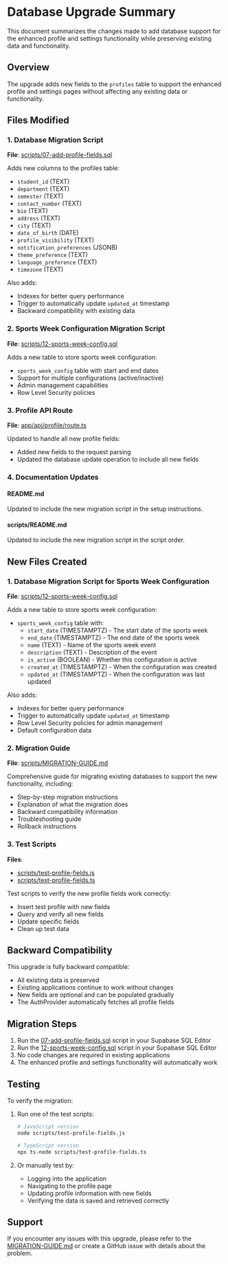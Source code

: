 # Database Upgrade Summary

This document summarizes the changes made to add database support for the enhanced profile and settings functionality while preserving existing data and functionality.

## Overview

The upgrade adds new fields to the `profiles` table to support the enhanced profile and settings pages without affecting any existing data or functionality.

## Files Modified

### 1. Database Migration Script

**File**: [scripts/07-add-profile-fields.sql](file:///d%3A/Web%20Codes/Web%20Application/OCEM%20Sports%20Hub/scripts/07-add-profile-fields.sql)

Adds new columns to the profiles table:

- `student_id` (TEXT)
- `department` (TEXT)
- `semester` (TEXT)
- `contact_number` (TEXT)
- `bio` (TEXT)
- `address` (TEXT)
- `city` (TEXT)
- `date_of_birth` (DATE)
- `profile_visibility` (TEXT)
- `notification_preferences` (JSONB)
- `theme_preference` (TEXT)
- `language_preference` (TEXT)
- `timezone` (TEXT)

Also adds:

- Indexes for better query performance
- Trigger to automatically update `updated_at` timestamp
- Backward compatibility with existing data

### 2. Sports Week Configuration Migration Script

**File**: [scripts/12-sports-week-config.sql](file:///d%3A/Web%20Codes/Web%20Application/OCEM%20Sports%20Hub/scripts/12-sports-week-config.sql)

Adds a new table to store sports week configuration:

- `sports_week_config` table with start and end dates
- Support for multiple configurations (active/inactive)
- Admin management capabilities
- Row Level Security policies

### 3. Profile API Route

**File**: [app/api/profile/route.ts](file:///d%3A/Web%20Codes/Web%20Application/OCEM%20Sports%20Hub/app/api/profile/route.ts)

Updated to handle all new profile fields:

- Added new fields to the request parsing
- Updated the database update operation to include all new fields

### 4. Documentation Updates

#### README.md

Updated to include the new migration script in the setup instructions.

#### scripts/README.md

Updated to include the new migration script in the script order.

## New Files Created

### 1. Database Migration Script for Sports Week Configuration

**File**: [scripts/12-sports-week-config.sql](file:///d%3A/Web%20Codes/Web%20Application/OCEM%20Sports%20Hub/scripts/12-sports-week-config.sql)

Adds a new table to store sports week configuration:

- `sports_week_config` table with:
  - `start_date` (TIMESTAMPTZ) - The start date of the sports week
  - `end_date` (TIMESTAMPTZ) - The end date of the sports week
  - `name` (TEXT) - Name of the sports week event
  - `description` (TEXT) - Description of the event
  - `is_active` (BOOLEAN) - Whether this configuration is active
  - `created_at` (TIMESTAMPTZ) - When the configuration was created
  - `updated_at` (TIMESTAMPTZ) - When the configuration was last updated

Also adds:

- Indexes for better query performance
- Trigger to automatically update `updated_at` timestamp
- Row Level Security policies for admin management
- Default configuration data

### 2. Migration Guide

**File**: [scripts/MIGRATION-GUIDE.md](file:///d%3A/Web%20Codes/Web%20Application/OCEM%20Sports%20Hub/scripts/MIGRATION-GUIDE.md)

Comprehensive guide for migrating existing databases to support the new functionality, including:

- Step-by-step migration instructions
- Explanation of what the migration does
- Backward compatibility information
- Troubleshooting guide
- Rollback instructions

### 3. Test Scripts

**Files**:

- [scripts/test-profile-fields.js](file:///d%3A/Web%20Codes/Web%20Application/OCEM%20Sports%20Hub/scripts/test-profile-fields.js)
- [scripts/test-profile-fields.ts](file:///d%3A/Web%20Codes/Web%20Application/OCEM%20Sports%20Hub/scripts/test-profile-fields.ts)

Test scripts to verify the new profile fields work correctly:

- Insert test profile with new fields
- Query and verify all new fields
- Update specific fields
- Clean up test data

## Backward Compatibility

This upgrade is fully backward compatible:

- All existing data is preserved
- Existing applications continue to work without changes
- New fields are optional and can be populated gradually
- The AuthProvider automatically fetches all profile fields

## Migration Steps

1. Run the [07-add-profile-fields.sql](file:///d%3A/Web%20Codes/Web%20Application/OCEM%20Sports%20Hub/scripts/07-add-profile-fields.sql) script in your Supabase SQL Editor
2. Run the [12-sports-week-config.sql](file:///d%3A/Web%20Codes/Web%20Application/OCEM%20Sports%20Hub/scripts/12-sports-week-config.sql) script in your Supabase SQL Editor
3. No code changes are required in existing applications
4. The enhanced profile and settings functionality will automatically work

## Testing

To verify the migration:

1. Run one of the test scripts:

   ```bash
   # JavaScript version
   node scripts/test-profile-fields.js
   
   # TypeScript version
   npx ts-node scripts/test-profile-fields.ts
   ```

2. Or manually test by:
   - Logging into the application
   - Navigating to the profile page
   - Updating profile information with new fields
   - Verifying the data is saved and retrieved correctly

## Support

If you encounter any issues with this upgrade, please refer to the [MIGRATION-GUIDE.md](file:///d%3A/Web%20Codes/Web%20Application/OCEM%20Sports%20Hub/scripts/MIGRATION-GUIDE.md) or create a GitHub issue with details about the problem.